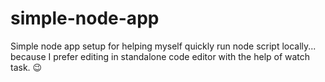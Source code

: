 # simple-node-app

Simple node app setup for helping myself quickly run node script locally... because I prefer editing in standalone code editor with the help of watch task. :wink:
